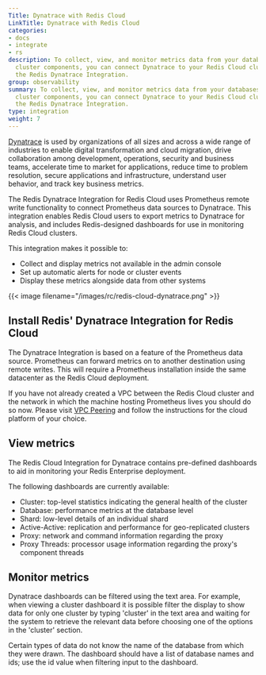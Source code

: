 ```yaml
---
Title: Dynatrace with Redis Cloud
LinkTitle: Dynatrace with Redis Cloud
categories:
- docs
- integrate
- rs
description: To collect, view, and monitor metrics data from your databases and other
  cluster components, you can connect Dynatrace to your Redis Cloud cluster using
  the Redis Dynatrace Integration.
group: observability
summary: To collect, view, and monitor metrics data from your databases and other
  cluster components, you can connect Dynatrace to your Redis Cloud cluster using
  the Redis Dynatrace Integration.
type: integration
weight: 7
---
```



[Dynatrace](https://www.dynatrace.com/) is used by organizations of all sizes and across a wide range of industries to 
enable digital transformation and cloud migration, drive collaboration among development, operations, security and 
business teams, accelerate time to market for applications, reduce time to problem resolution, secure applications and 
infrastructure, understand user behavior, and track key business metrics.

The Redis Dynatrace Integration for Redis Cloud uses Prometheus remote write functionality to connect Prometheus data 
sources to Dynatrace. This integration enables Redis Cloud users to export metrics to Dynatrace for analysis, 
and includes Redis-designed dashboards for use in monitoring Redis Cloud clusters.

This integration makes it possible to:
- Collect and display metrics not available in the admin console
- Set up automatic alerts for node or cluster events
- Display these metrics alongside data from other systems

{{< image filename="/images/rc/redis-cloud-dynatrace.png" >}}
## Install Redis' Dynatrace Integration for Redis Cloud

The Dynatrace Integration is based on a feature of the Prometheus data source. Prometheus can forward metrics on to 
another destination using remote writes. This will require a Prometheus installation inside the same datacenter as the 
Redis Cloud deployment.

If you have not already created a VPC between the Redis Cloud cluster and the network in which the machine hosting 
Prometheus lives you should do so now. Please visit [VPC Peering](https://redis.io/docs/latest/operate/rc/security/vpc-peering/) 
and follow the instructions for the cloud platform of your choice.



## View metrics

The Redis Cloud Integration for Dynatrace contains pre-defined dashboards to aid in monitoring your Redis Enterprise deployment.

The following dashboards are currently available:

- Cluster: top-level statistics indicating the general health of the cluster
- Database: performance metrics at the database level
- Shard: low-level details of an individual shard
- Active-Active: replication and performance for geo-replicated clusters
- Proxy: network and command information regarding the proxy
- Proxy Threads: processor usage information regarding the proxy's component threads 

## Monitor metrics

Dynatrace dashboards can be filtered using the text area. For example, when viewing a cluster dashboard it is possible 
filter the display to show data for only one cluster by typing 'cluster' in the text area and waiting for the system to
retrieve the relevant data before choosing one of the options in the 'cluster' section.

Certain types of data do not know the name of the database from which they were drawn. The dashboard should have a list 
of database names and ids; use the id value when filtering input to the dashboard. 




